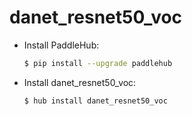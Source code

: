 # danet_resnet50_voc
* Install PaddleHub: 

    ```bash
    $ pip install --upgrade paddlehub
    ```

* Install danet_resnet50_voc: 

    ```bash
    $ hub install danet_resnet50_voc
    ```
